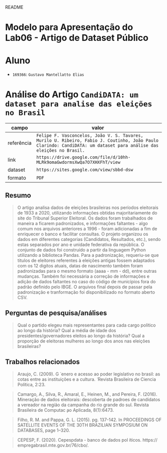 README

# Modelo para Apresentação do Lab06 - Artigo de Dataset Público

# Aluno
* `169366`: `Gustavo Mantellatto Elias`

# Análise do Artigo `CandiDATA: um dataset para analise das eleições no Brasil`

| campo | valor |
|------------|----------------------------------------|
| referência | `Felipe F. Vasconcelos, João V. S. Tavares, Murilo U. Ribeiro, Fabio J. Coutinho, João Paulo Clarindo: CandiDATA: um dataset para análise das eleições no Brasil.` |
| link       | `https://drive.google.com/file/d/10hh-MLRk9omaGwdormsXwQa7O7XHXFhT/view` |
| dataset | `https://sites.google.com/view/sbbd-dsw` |
| formato | `PDF` |

## Resumo

> O artigo analisa dados de eleições brasileiras nos períodos eleitorais de 1933 a 2020, utilizando informações obtidas majoritariamente do site do Tribunal Superior Eleitoral. Os dados foram trabalhados de maneira a ficarem padronizados, e informações faltantes - algo comum nos arquivos anteriores a 1996 - foram adicionadas a fim de enriquecer o banco e facilitar consultas.
> O projeto organizou os dados em diferentes categorias (Candidatos, Resultados, etc.), sendo estas separados por ano e unidade federativa da república. 
> O conjunto de dados foi construído a partir da linguagem Python utilizando a biblioteca Pandas. Para a padronização, requeriu-se que titulos de eleitores referentes à eleições antigas fossem adaptados com os 12 digitos atuais, datas de nascimento também foram padronizadas para o mesmo formato (aaaa - mm - dd), entre outras mudanças. Também foi necessária a correção de informações e adição de dados faltantes no caso do código de municípios fora do padrão definido pelo IBGE.
> O arquivos final depois de passar pela padronização e tranformação foi disponibilizado no formato aberto CSV.

## Perguntas de pesquisa/análises

> Qual o partido elegeu mais representantes para cada cargo político ao longo da história?
> Qual a média de idade dos presidentes/governadores eleitos ao longo da história?
> Qual a proporção de eleitoras mulheres ao longo dos anos nas eleições brasileiras?

## Trabalhos relacionados

> Araujo, C. (2009). G  ́ enero e acesso ao poder legislativo no brasil: as cotas entre as 
instituições e a cultura.  ̃ Revista Brasileira de Ciencia Política, 2:23.

> Camargo, A., Silva, R., Amaral, E., Heinen, M., and Pereira, F. (2016). Mineração de dados eleitorais: descoberta de padroes de candidatos a vereador na região da campanha do rio grande do sul. Revista Brasileira de Computac ̧ao Aplicada, 8(1):6473.

> Filho, R. M. and Pappa, G. L. (2015). pg. 137-142. In PROCEEDINGS OF SATELLITE
EVENTS OF THE 30TH BRAZILIAN SYMPOSIUM ON DATABASES, page 1–320.

> CEPESP, F. (2020). Cepespdata - banco de dados pol ́ıticos. https://
empregabrasil.mte.gov.br/76/cbo/.
